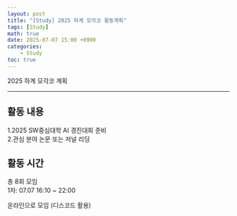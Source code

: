 ```yaml
---
layout: post
title: "[Study] 2025 하계 모각코 활동계획"
tags: [Study]
math: true
date: 2025-07-07 15:00 +0900
categories:
    - Study
toc: true
---
```

2025 하계 모각코 계획
* * *
## 활동 내용
1.2025 SW중심대학 AI 경진대회 준비   
2.관심 분야 논문 또는 저널 리딩   
## 활동 시간
총 8회 모임   
1차: 07.07 16:10 ~ 22:00   
   
온라인으로 모임 (디스코드 활용)   

